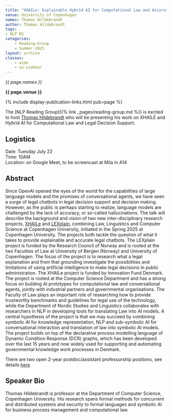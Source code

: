```yaml
---
title: "XHAILe: Explainable Hybrid AI for Computational Law and Accurate Legal Chatbots"
venue: University of Copenhagen
names: Thomas Hildebrandt
author: Thomas Hildebrandt
tags:
- NLP RG
categories:
    - Reading-Group
    - Summer-2025
layout: archive
classes:
    - wide
    - no-sidebar
---
```


*{{ page.names }}*

**{{ page.venue }}**

{% include display-publication-links.html pub=page %}

The [NLP Reading Group]({% link _pages/reading-group.md %}) is excited to host [
Thomas Hildebrandt](https://di.ku.dk/Ansatte/?pure=da/persons/350259) who will be presenting his work on XHAILE and Hybrid AI for Computational Law and Legal Decision Support.

## Logistics
Date: Tuesday July 22 <br>
Time: 10AM <br>
Location: on Google Meet, to be screencast at Mila in A14 <br>

## Abstract
Since OpenAI opened the eyes of the world for the capabilities of large language models and the promises of conversational agents, we have seen a surge of legal chatbots in legal decision support and decision making.  However, as the public is perhaps starting to realize, language models are challenged by the lack of accuracy, or so-called hallucinations.  The talk will describe the background and vision of two new inter-disciplinary research projects, [XHAILe](https://di.ku.dk/english/research/research-projects/xhaile/) and [LEXplain](https://www4.uib.no/en/research/research-projects/lexplain), combining Law, Linguistics and Computer Science at Copenhagen University, initiated in the Spring 2025 at Copenhagen University. The projects both tackle the question of what it takes to provide explainable and accurate legal chatbots.
The LEXplain project is funded by the Research Council of Norway and is rooted at the two Faculties of Law at University of Bergen (Norway) and University of Copenhagen. The focus of the project is to research what a legal explanation and from that grounding investigate the possibilities and limitations of using artificial intelligence to make legal decisions in public administration.
The XHAILe project is funded by Innovation Fund Denmark. The project is rooted at the Computer Science Department and has a strong focus on building AI prototypes for computational law and conversational agents, jointly with industrial partners and governmental organisations. The Faculty of Law plays an important role of researching how to provide trustworthy benchmarks and guidelines for legal use of the technology, while the Department of Nordic Studies and Linguistics collaborates with researchers in NLP in developing tools for translating Law into AI models. A central hypothesis of the project is that we may succeed by combining symbolic AI for knowledge representation, NLP and sub-symbolic AI for conversational interaction and translation of law into symbolic AI models. The project builds on top of the declarative process modelling language of Dynamic Condition Response (DCR) graphs, which has been developed over the last 15 years and now widely used for supporting and automating governmental knowledge work processes in Denmark.
 
There are two open 2-year postdoc/assistant professorship positions, see details [here](https://candidate.hr-manager.net/ApplicationInit.aspx?cid=1307&ProjectId=164541&DepartmentId=18970&MediaId=5&SkipAdvertisement=False&uiculture=en)

## Speaker Bio
Thomas Hildebrandt is professor at the Department of Computer Science, Copenhagen University. His research spans formal methods for concurrent and distributed systems and security to formal languages and symbolic AI for business process management and computational law. 
